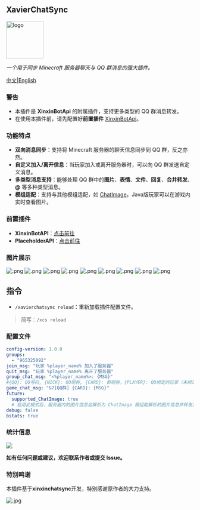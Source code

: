 ## XavierChatSync

<img src="https://krseoul.imgtbl.com/i/2024/08/05/66b0b6f413380.jpeg" alt="logo" width="100" height="100">

_一个用于同步 Minecraft 服务器聊天与 QQ 群消息的强大插件。_

[中文](README_CN.MD)|[English](README.MD)

### 警告

- 本插件是 **XinxinBotApi** 的附属插件，支持更多类型的 QQ 群消息转发。
- 在使用本插件前，请先配置好**前置插件** [XinxinBotApi](https://bbs.mcxin.cn/archives/216)。

### 功能特点

- **双向消息同步**：支持将 Minecraft 服务器的聊天信息同步到 QQ 群，反之亦然。
- **自定义加入/离开信息**：当玩家加入或离开服务器时，可以向 QQ 群发送自定义消息。
- **多类型消息支持**：能够处理 QQ 群中的**图片**、**表情**、**文件**、**回复**、**合并转发**、**@** 等多种类型消息。
- **模组适配**：支持与其他模组适配，如 [ChatImage](https://modrinth.com/mod/chatimage/)，Java版玩家可以在游戏内实时查看图片。

### 前置插件

- **XinxinBotAPI**：[点击前往](https://bbs.mcxin.cn/archives/216)
- **PlaceholderAPI**：[点击前往](https://www.spigotmc.org/resources/placeholderapi.6245/)

### 图片展示

![.png](https://s2.loli.net/2024/08/06/fkdsNhADUqpQ6En.png)
![.png](https://s2.loli.net/2024/08/06/tv8RukbgYVwncdD.png)
![.png](https://s2.loli.net/2024/08/06/Uyq8dHAQzjr4Tax.png)
![.png](https://s2.loli.net/2024/08/06/1lwJ6xtRQsnD3GE.png)
![.png](https://s2.loli.net/2024/08/06/2eQsTKUmHd1F3WJ.png)
![.png](https://s2.loli.net/2024/08/06/TvsdNhcPr528B6X.png)
![.png](https://s2.loli.net/2024/08/06/HaJoLlZVkhGXwer.png)
![.png](https://s2.loli.net/2024/08/06/yXBf7QehJRNcDdA.png)
![.png](https://s2.loli.net/2024/08/06/YOIn5VrswkDeazR.png)

## 指令

- `/xavierchatsync reload`：重新加载插件配置文件。

> 简写：`/xcs reload`

### 配置文件

```yaml
config-version: 1.0.0
groups:
  - "965325092"
join_msg: "玩家 %player_name% 加入了服务器"
quit_msg: "玩家 %player_name% 离开了服务器"
group_chat_msg: "<%player_name%>: {MSG}"
#{QQ}: QQ号码, {NICK}: QQ昵称, {CARD}: 群昵称，{PLAYER}: QQ绑定的玩家（未绑定则显示群昵称）
game_chat_msg: "&7[QQ群] {CARD}: {MSG}"
future:
  supported_ChatImage: true
  # 启用此模式后，服务器内的图片信息会解析为 ChatImage 模组能解析的图片信息并转发至服务器中。安装此模组的玩家可在服务器内显示图片。
debug: false
bstats: true
```

### 统计信息

[![](https://bstats.org/signatures/bukkit/XavierChatSync.svg)](https://bstats.org/plugin/bukkit/XavierChatSync/22894)

**如有任何问题或建议，欢迎联系作者或提交 Issue。**

### 特别鸣谢

本插件基于**xinxinchatsync**开发，特别感谢原作者的大力支持。

![.jpg](https://s2.loli.net/2024/08/15/1qG5ZMKARvnlBgC.jpg)
